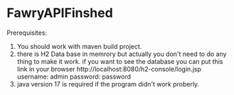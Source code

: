 # FawryAPIFinshed

Prerequisites:
1. You should work with maven build project.
2. there is H2 Data base in memrory but actually you don't need to do any thing to make it work.
if you want to see the database you can put this link in your browser http://localhost:8080/h2-console/login.jsp
username: admin
password: password
3. java version 17 is required if the program didn't work proberly.
